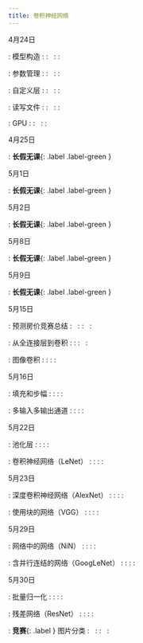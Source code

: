 ```yaml
---
title: 卷积神经网络
---
```


4月24日

: 模型构造
  : [<span class="iconfont icon-xiaoshuo-copy"></span>](https://zh-v2.d2l.ai/chapter_deep-learning-computation/model-construction.html)
  : &nbsp; 
  : [<span class="iconfont icon-jupyter"></span>](assets/notebooks/chapter_deep-learning-computation/model-construction.slides.html)
  : [<span style="font-size:130%"  class="iconfont icon-bilibili-fill"></span>](https://www.bilibili.com/video/BV1AK4y1P7vs)

: 参数管理
  : [<span class="iconfont icon-xiaoshuo-copy"></span>](https://zh-v2.d2l.ai/chapter_deep-learning-computation/parameters.html)
  : &nbsp; 
  : [<span class="iconfont icon-jupyter"></span>](assets/notebooks/chapter_deep-learning-computation/parameters.slides.html)
  : [<span style="font-size:130%"  class="iconfont icon-bilibili-fill"></span>](https://www.bilibili.com/video/BV1AK4y1P7vs?p=2)

: 自定义层
  : [<span class="iconfont icon-xiaoshuo-copy"></span>](https://zh-v2.d2l.ai/chapter_deep-learning-computation/custom-layer.html)
  : &nbsp; 
  : [<span class="iconfont icon-jupyter"></span>](assets/notebooks/chapter_deep-learning-computation/custom-layer.slides.html)
  : [<span style="font-size:130%"  class="iconfont icon-bilibili-fill"></span>](https://www.bilibili.com/video/BV1AK4y1P7vs?p=3)

: 读写文件
  : [<span class="iconfont icon-xiaoshuo-copy"></span>](https://zh-v2.d2l.ai/chapter_deep-learning-computation/read-write.html)
  : &nbsp; 
  : [<span class="iconfont icon-jupyter"></span>](assets/notebooks/chapter_deep-learning-computation/read-write.slides.html)
  : [<span style="font-size:130%"  class="iconfont icon-bilibili-fill"></span>](https://www.bilibili.com/video/BV1AK4y1P7vs?p=4)

: GPU
  : [<span class="iconfont icon-xiaoshuo-copy"></span>](https://zh-v2.d2l.ai/chapter_deep-learning-computation/use-gpu.html)
  : &nbsp; 
  : [<span class="iconfont icon-jupyter"></span>](assets/notebooks/chapter_deep-learning-computation/use-gpu.slides.html)
  : [<span style="font-size:130%"  class="iconfont icon-bilibili-fill"></span>](https://www.bilibili.com/video/BV1z5411c7C1)


4月25日

: **长假无课**{: .label .label-green }

5月1日

: **长假无课**{: .label .label-green }

5月2日

: **长假无课**{: .label .label-green }

5月8日

: **长假无课**{: .label .label-green }

5月9日

: **长假无课**{: .label .label-green }

5月15日

: 预测房价竞赛总结
  : &nbsp; 
  : [<span class="iconfont icon-KeynoteOutline"></span>](assets/pdfs/part-1_1.pdf)
  :  &nbsp; 
  : [<span style="font-size:130%"  class="iconfont icon-bilibili-fill"></span>](https://www.bilibili.com/video/BV15Q4y1o7vc)

: 从全连接层到卷积
  : [<span class="iconfont icon-xiaoshuo-copy"></span>](https://zh-v2.d2l.ai/chapter_convolutional-neural-networks/why-conv.html)
  : [<span class="iconfont icon-KeynoteOutline"></span>](assets/pdfs/part-1_2.pdf)
  :  &nbsp; 
  : [<span style="font-size:130%"  class="iconfont icon-bilibili-fill"></span>](https://www.bilibili.com/video/BV1L64y1m7Nh)

: 图像卷积
  : [<span class="iconfont icon-xiaoshuo-copy"></span>](https://zh-v2.d2l.ai/chapter_convolutional-neural-networks/conv-layer.html)
  : [<span class="iconfont icon-KeynoteOutline"></span>](assets/pdfs/part-1_3.pdf)
  : [<span class="iconfont icon-jupyter"></span>](assets/notebooks/chapter_convolutional-neural-networks/conv-layer.slides.html)
  : [<span style="font-size:130%"  class="iconfont icon-bilibili-fill"></span>](https://www.bilibili.com/video/BV1L64y1m7Nh?p=2)


5月16日

: 填充和步幅
  : [<span class="iconfont icon-xiaoshuo-copy"></span>](https://zh-v2.d2l.ai/chapter_convolutional-neural-networks/padding-and-strides.html)
  : [<span class="iconfont icon-KeynoteOutline"></span>](assets/pdfs/part-1_4.pdf)
  : [<span class="iconfont icon-jupyter"></span>](assets/notebooks/chapter_convolutional-neural-networks/padding-and-strides.slides.html)
  : [<span style="font-size:130%"  class="iconfont icon-bilibili-fill"></span>](https://www.bilibili.com/video/BV1Th411U7UN)

: 多输入多输出通道
  : [<span class="iconfont icon-xiaoshuo-copy"></span>](https://zh-v2.d2l.ai/chapter_convolutional-neural-networks/channels.html)
  : [<span class="iconfont icon-KeynoteOutline"></span>](assets/pdfs/part-1_5.pdf)
  : [<span class="iconfont icon-jupyter"></span>](assets/notebooks/chapter_convolutional-neural-networks/channels.slides.html)
  : [<span style="font-size:130%"  class="iconfont icon-bilibili-fill"></span>](https://www.bilibili.com/video/BV1MB4y1F7of)


5月22日

: 池化层
  : [<span class="iconfont icon-xiaoshuo-copy"></span>](https://zh-v2.d2l.ai/chapter_convolutional-neural-networks/pooling.html)
  : [<span class="iconfont icon-KeynoteOutline"></span>](assets/pdfs/part-1_6.pdf)
  : [<span class="iconfont icon-jupyter"></span>](assets/notebooks/chapter_convolutional-neural-networks/pooling.slides.html)
  : [<span style="font-size:130%"  class="iconfont icon-bilibili-fill"></span>](https://www.bilibili.com/video/BV1EV411j7nX)

: 卷积神经网络（LeNet）
  : [<span class="iconfont icon-xiaoshuo-copy"></span>](https://zh-v2.d2l.ai/chapter_convolutional-neural-networks/lenet.html)
  : [<span class="iconfont icon-KeynoteOutline"></span>](assets/pdfs/part-1_7.pdf)
  : [<span class="iconfont icon-jupyter"></span>](assets/notebooks/chapter_convolutional-neural-networks/lenet.slides.html)
  : [<span style="font-size:130%"  class="iconfont icon-bilibili-fill"></span>](https://www.bilibili.com/video/BV1t44y1r7ct/)


5月23日

: 深度卷积神经网络（AlexNet）
  : [<span class="iconfont icon-xiaoshuo-copy"></span>](https://zh-v2.d2l.ai/chapter_convolutional-modern/alexnet.html)
  : [<span class="iconfont icon-KeynoteOutline"></span>](assets/pdfs/part-1_8.pdf)
  : [<span class="iconfont icon-jupyter"></span>](assets/notebooks/chapter_convolutional-modern/alexnet.slides.html)
  : [<span style="font-size:130%"  class="iconfont icon-bilibili-fill"></span>](https://www.bilibili.com/video/BV1h54y1L7oe/)

: 使用块的网络（VGG）
  : [<span class="iconfont icon-xiaoshuo-copy"></span>](https://zh-v2.d2l.ai/chapter_convolutional-modern/vgg.html)
  : [<span class="iconfont icon-KeynoteOutline"></span>](assets/pdfs/part-1_9.pdf)
  : [<span class="iconfont icon-jupyter"></span>](assets/notebooks/chapter_convolutional-modern/vgg.slides.html)
  : [<span style="font-size:130%"  class="iconfont icon-bilibili-fill"></span>](https://www.bilibili.com/video/BV1Ao4y117Pd/)


5月29日

: 网络中的网络（NiN）
  : [<span class="iconfont icon-xiaoshuo-copy"></span>](https://zh-v2.d2l.ai/chapter_convolutional-modern/nin.html)
  : [<span class="iconfont icon-KeynoteOutline"></span>](assets/pdfs/part-1_10.pdf)
  : [<span class="iconfont icon-jupyter"></span>](assets/notebooks/chapter_convolutional-modern/nin.slides.html)
  : [<span style="font-size:130%"  class="iconfont icon-bilibili-fill"></span>](https://www.bilibili.com/video/BV1Uv411G71b/)

: 含并行连结的网络（GoogLeNet）
  : [<span class="iconfont icon-xiaoshuo-copy"></span>](https://zh-v2.d2l.ai/chapter_convolutional-modern/googlenet.html)
  : [<span class="iconfont icon-KeynoteOutline"></span>](assets/pdfs/part-1_11.pdf)
  : [<span class="iconfont icon-jupyter"></span>](assets/notebooks/chapter_convolutional-modern/googlenet.slides.html)
  : [<span style="font-size:130%"  class="iconfont icon-bilibili-fill"></span>](https://www.bilibili.com/video/BV1b5411g7Xo/)


5月30日

: 批量归一化
  : [<span class="iconfont icon-xiaoshuo-copy"></span>](https://zh-v2.d2l.ai/chapter_convolutional-modern/batch-norm.html)
  : [<span class="iconfont icon-KeynoteOutline"></span>](assets/pdfs/part-1_12.pdf)
  : [<span class="iconfont icon-jupyter"></span>](assets/notebooks/chapter_convolutional-modern/batch-norm.slides.html)
  : [<span style="font-size:130%"  class="iconfont icon-bilibili-fill"></span>](https://www.bilibili.com/video/BV1X44y1r77r/)

: 残差网络（ResNet）
  : [<span class="iconfont icon-xiaoshuo-copy"></span>](https://zh-v2.d2l.ai/chapter_convolutional-modern/resnet.html)
  : [<span class="iconfont icon-KeynoteOutline"></span>](assets/pdfs/part-1_13.pdf)
  : [<span class="iconfont icon-jupyter"></span>](assets/notebooks/chapter_convolutional-modern/resnet.slides.html)
  : [<span style="font-size:130%"  class="iconfont icon-bilibili-fill"></span>](https://www.bilibili.com/video/BV1bV41177ap/)

: **竞赛**{: .label  } 图片分类
  : &nbsp; 
  : [<span class="iconfont icon-KeynoteOutline"></span>](assets/pdfs/part-1_14.pdf)
  :  &nbsp; 
  : [<span style="font-size:130%"  class="iconfont icon-bilibili-fill"></span>](https://www.bilibili.com/video/BV1z64y1o7iz/)

